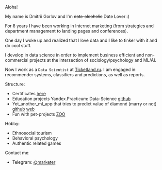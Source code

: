 Aloha!

My name is Dmitrii Gorlov and I'm <strike>data-alcoholic</strike> Date Lover :)

For 8 years I have been working in Internet marketing (from strategies and department management to landing pages and conferences). 

One day I woke up and realized that I love data and I like to tinker with it and do cool stuff. 

I develop in data science in order to implement business efficient and non-commercial projects at the intersection of sociology/psychology and ML/AI.

Now I work as a `Data Scientist` at [Ticketland.ru](https://www.ticketland.ru/). I am engaged in recommender systems, classifiers and predictions, as well as reports.

Structure:
- Certificates [here](https://github.com/dmitriygorlov/certificates)
- Education projects Yandex.Practicum: Data-Science [github](https://github.com/dmitriygorlov/Yandex.Practikum_Data_Science)
- Yet_another_ml_app that tries to predict value of diamond (marry or not) [github](https://github.com/dmitriygorlov/Test-app-Diamod-Heroku) [web](https://how-big-is-love.herokuapp.com/)
- Fun with pet-projects [ZOO](https://github.com/dmitriygorlov/fun-with-pets)

Hobby:
- Ethnosocial tourism
- Behavioral psychology
- Authentic related games

Contact me:
- Telegram: [@marketer](https://t.me/marketer)
